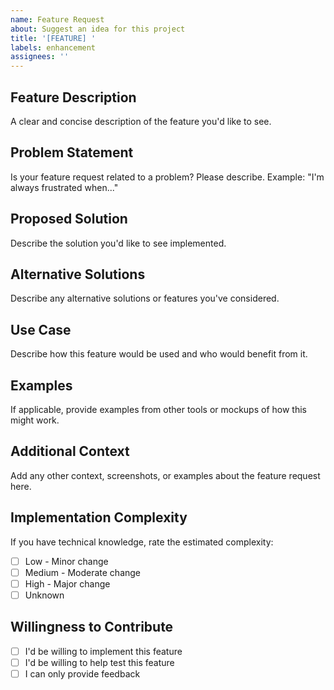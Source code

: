 ```yaml
---
name: Feature Request
about: Suggest an idea for this project
title: '[FEATURE] '
labels: enhancement
assignees: ''
---
```


## Feature Description
A clear and concise description of the feature you'd like to see.

## Problem Statement
Is your feature request related to a problem? Please describe.
Example: "I'm always frustrated when..."

## Proposed Solution
Describe the solution you'd like to see implemented.

## Alternative Solutions
Describe any alternative solutions or features you've considered.

## Use Case
Describe how this feature would be used and who would benefit from it.

## Examples
If applicable, provide examples from other tools or mockups of how this might work.

## Additional Context
Add any other context, screenshots, or examples about the feature request here.

## Implementation Complexity
If you have technical knowledge, rate the estimated complexity:
- [ ] Low - Minor change
- [ ] Medium - Moderate change
- [ ] High - Major change
- [ ] Unknown

## Willingness to Contribute
- [ ] I'd be willing to implement this feature
- [ ] I'd be willing to help test this feature
- [ ] I can only provide feedback
